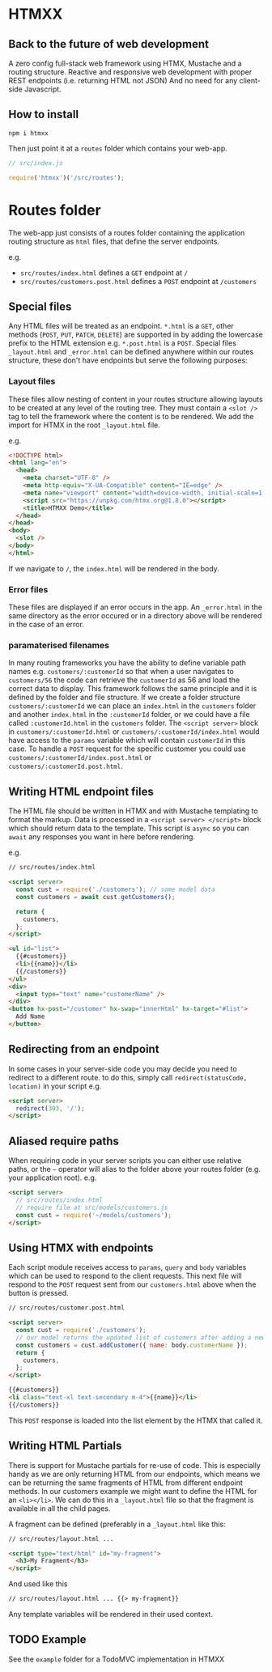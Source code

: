 # HTMXX

## Back to the future of web development

A zero config full-stack web framework using HTMX, Mustache and a routing structure.
Reactive and responsive web development with proper REST endpoints (i.e. returning HTML not JSON)
And no need for any client-side Javascript.

## How to install

```
npm i htmxx
```

Then just point it at a `routes` folder which contains your web-app.

```js
// src/index.js

require('htmxx')('/src/routes');
```

# Routes folder

The web-app just consists of a routes folder containing the application routing structure as `html` files, that define the server endpoints.

e.g.

- `src/routes/index.html` defines a `GET` endpoint at `/`
- `src/routes/customers.post.html` defines a `POST` endpoint at `/customers`

## Special files

Any HTML files will be treated as an endpoint. `*.html` is a `GET`, other methods (`POST`, `PUT`, `PATCH`, `DELETE`) are supported in by adding the lowercase prefix to the HTML extension e.g. `*.post.html` is a `POST`.
Special files `_layout.html` and `_error.html` can be defined anywhere within our routes structure, these don't have endpoints but serve the following purposes:

### Layout files

These files allow nesting of content in your routes structure allowing layouts to be created at any level of the routing tree. They must contain a `<slot />` tag to tell the framework where the content is to be rendered. We add the import for HTMX in the root `_layout.html` file.

e.g.

```html
<!DOCTYPE html>
<html lang="en">
  <head>
    <meta charset="UTF-8" />
    <meta http-equiv="X-UA-Compatible" content="IE=edge" />
    <meta name="viewport" content="width=device-width, initial-scale=1.0" />
    <script src="https://unpkg.com/htmx.org@1.8.0"></script>
    <title>HTMXX Demo</title>
  </head>
</head>
<body>
  <slot />
</body>
</html>
```

If we navigate to `/`, the `index.html` will be rendered in the body.

### Error files

These files are displayed if an error occurs in the app.
An `_error.html` in the same directory as the error occured or in a directory above will be rendered in the case of an error.

### paramaterised filenames

In many routing frameworks you have the ability to define variable path names e.g. `customers/:customerId` so that when a user navigates to `customers/56` the code can retrieve the `customerId` as 56 and load the correct data to display. This framework follows the same principle and it is defined by the folder and file structure.
If we create a folder structure `customers/:customerId` we can place an `index.html` in the `customers` folder and another `index.html` in the `:customerId` folder, or we could have a file called `:customerId.html` in the `customers` folder.
The `<script server>` block in `customers/:customerId.html` or `customers/:customerId/index.html` would have access to the `params` variable which will contain `customerId` in this case. To handle a `POST` request for the specific customer you could use `customers/:customerId/index.post.html` or `customers/:customerId.post.html`.

## Writing HTML endpoint files

The HTML file should be written in HTMX and with Mustache templating to format the markup.
Data is processed in a `<script server> </script>` block which should return data to the template.
This script is `async` so you can `await` any responses you want in here before rendering.

e.g.

```html
// src/routes/index.html

<script server>
  const cust = require('./customers'); // some model data
  const customers = await cust.getCustomers();

  return {
    customers,
  };
</script>

<ul id="list">
  {{#customers}}
  <li>{{name}}</li>
  {{/customers}}
</ul>
<div>
  <input type="text" name="customerName" />
</div>
<button hx-post="/customer" hx-swap="innerHtml" hx-target="#list">
  Add Name
</button>
```

## Redirecting from an endpoint

In some cases in your server-side code you may decide you need to redirect to a different route.
to do this, simply call `redirect(statusCode, location)` in your script
e.g.

```html
<script server>
  redirect(303, '/');
</script>
```

## Aliased require paths

When requiring code in your server scripts you can either use relative paths, or the `~` operator will alias to the folder above your routes folder (e.g. your application root).
e.g.

```html
<script server>
  // src/routes/index.html
  // require file at src/models/customers.js
  const cust = require('~/models/customers');
</script>
```

## Using HTMX with endpoints

Each script module receives access to `params`, `query` and `body` variables which can be used to respond to the client requests. This next file will respond to the `POST` request sent from our `customers.html` above when the button is pressed.

```html
// src/routes/customer.post.html

<script server>
  const cust = require('./customers');
  // our model returns the updated list of customers after adding a new one
  const customers = cust.addCustomer({ name: body.customerName });
  return {
    customers,
  };
</script>

{{#customers}}
<li class="text-xl text-secondary m-4">{{name}}</li>
{{/customers}}
```

This `POST` response is loaded into the list element by the HTMX that called it.

## Writing HTML Partials

There is support for Mustache partials for re-use of code. This is especially handy as we are only returning HTML from our endpoints, which means we can be returning the same fragments of HTML from different endpoint methods.
In our customers example we might want to define the HTML for an `<li></li>`.
We can do this in a `_layout.html` file so that the fragment is available in all the child pages.

A fragment can be defined (preferably in a `_layout.html` like this:

```html
// src/routes/layout.html ...

<script type="text/html" id="my-fragment">
  <h3>My Fragment</h3>
</script>
```

And used like this

```html
// src/routes/layout.html ... {{> my-fragment}}
```

Any template variables will be rendered in their used context.

## TODO Example

See the `example` folder for a TodoMVC implementation in HTMXX
